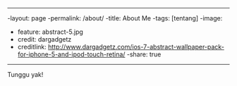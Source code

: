 ----
-layout: page
-permalink: /about/
-title: About Me
-tags: [tentang]
-image:
-  feature: abstract-5.jpg
-  credit: dargadgetz
-  creditlink: http://www.dargadgetz.com/ios-7-abstract-wallpaper-pack-for-iphone-5-and-ipod-touch-retina/
-share: true
----
Tunggu yak!
